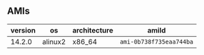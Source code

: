 ## AMIs

| version | os | architecture | amiId |
| ---- | ----  | ----  | ---- |
| 14.2.0 | alinux2 | x86_64 | ```ami-0b738f735eaa744ba``` |

